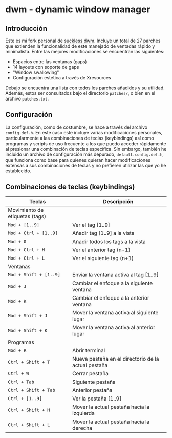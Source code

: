 # dwm - dynamic window manager

## Introducción

Este es mi fork personal de [suckless
dwm](https://dwm.suckless.org/). Incluye un total de 27
parches que extienden la funcionalidad de este manejado de
ventadas rápido y minimalista. Entre las mejores
modificaciones se encuentran las siguientes:

- Espacios entre las ventanas (gaps)
- 14 layouts con soporte de gaps
- "Window swallowing"
- Configuración estética a través de Xresources

Debajo se encuentra una lista con todos los parches añadidos
y su utilidad. Además, estos ser consultados bajo el
directorio `patches/`, o bien en el archivo `patches.txt`.

## Configuración

La configuración, como de costumbre, se hace a través del
archivo `config.def.h`. En este caso este incluye varias
modificaciones personales, particularmente a las
combinaciones de teclas (keybindings) así como programas y
scripts de uso frecuente a los que puedo acceder rápidamente
al presionar una combinación de teclas específica. Sin
embargo, también he incluido un archivo de configuración más
depurado, `default.config.def.h`, que funciona como base
para quienes quieran hacer modificaciones extensas a sus
combinaciones de teclas y no prefieren utilizar las que yo
he establecido.

## Combinaciones de teclas (keybindings)
| Teclas | Descripción |
|--|--|
| Movimiento de etiquetas (tags) 
|`Mod + [1..9]`             |Ver el tag [1..9]|
|`Mod + Ctrl + [1..9]`      |Añadir tag [1..9] a la vista|
|`Mod + 0`                  |Añadir todos los tags a la vista|
|`Mod + Ctrl + H`           |Ver el anterior tag (n-1)|
|`Mod + Ctrl + L`           |Ver el siguiente tag (n+1)|
| Ventanas
|`Mod + Shift + [1..9]`     |Enviar la ventana activa al tag [1..9]|
|`Mod + J`                  |Cambiar el enfoque a la siguiente ventana|
|`Mod + K`                  |Cambiar el enfoque a la anterior ventana|
|`Mod + Shift + J`          |Mover la ventana activa al siguiente lugar|
|`Mod + Shift + K`          |Mover la ventana activa al anterior lugar|
| Programas
|`Mod + R`                  |Abrir terminal|
|`Ctrl + Shift + T`         |Nueva pestaña en el directorio de la actual pestaña|
|`Ctrl + W`                 |Cerrar pestaña|
|`Ctrl + Tab`               |Siguiente pestaña|
|`Ctrl + Shift + Tab`       |Anterior pestaña|
|`Ctrl + [1..9]`            |Ver la pestaña [1..9]|
|`Ctrl + Shift + H`         |Mover la actual pestaña hacia la izquierda|
|`Ctrl + Shift + L`         |Mover la actual pestaña hacia la derecha|


